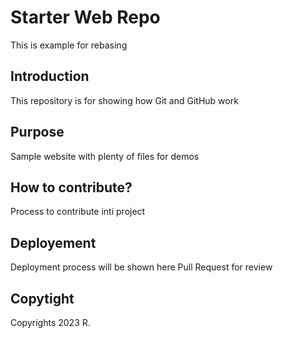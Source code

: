 # Starter Web Repo

This is example for rebasing

## Introduction

This repository is for showing how Git and GitHub work

## Purpose

Sample website with plenty of files for demos

## How to contribute?

Process to contribute inti project

## Deployement

Deployment process will be shown here
Pull Request for review

## Copytight

Copyrights 2023 R.